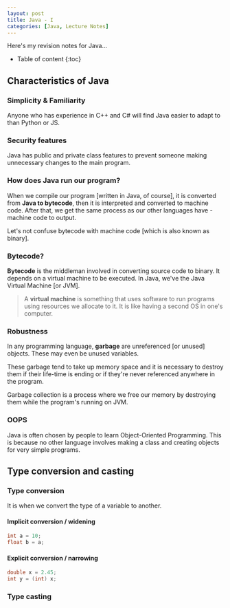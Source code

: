 ```yaml
---
layout: post
title: Java - I
categories: [Java, Lecture Notes]
---
```


Here's my revision notes for Java...

* Table of content
{:toc}

## Characteristics of Java

### Simplicity & Familiarity

Anyone who has experience in C++ and C# will find Java easier to adapt to than Python or JS.

### Security features

Java has public and private class features to prevent someone making unnecessary changes to the main program.

### How does Java run our program?

When we compile our program [written in Java, of course], it is converted from **Java to bytecode**, then it is interpreted and converted to machine code. After that, we get the same process as our other languages have - machine code to output.

Let's not confuse bytecode with machine code [which is also known as binary].

### Bytecode?

**Bytecode** is the middleman involved in converting source code to binary. It depends on a virtual machine to be executed. In Java, we've the Java Virtual Machine [or JVM].

> A **virtual machine** is something that uses software to run programs using resources we allocate to it. It is like having a second OS in one's computer.

### Robustness

In any programming language, **garbage** are unreferenced [or unused] objects. These may even be unused variables.

These garbage tend to take up memory space and it is necessary to destroy them if their life-time is ending or if they're never referenced anywhere in the program.

Garbage collection is a process where we free our memory by destroying them while the program's running on JVM.

### OOPS

Java is often chosen by people to learn Object-Oriented Programming. This is because no other language involves making a class and creating objects for very simple programs.

## Type conversion and casting

### Type conversion

It is when we convert the type of a variable to another.

#### Implicit conversion / widening

```java
int a = 10;
float b = a;
```

#### Explicit conversion / narrowing

```java
double x = 2.45;
int y = (int) x;
```

### Type casting
